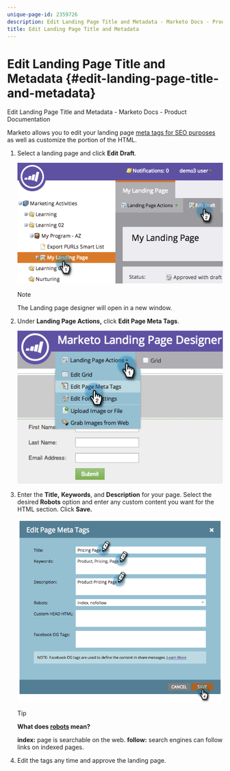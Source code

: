 ```yaml
---
unique-page-id: 2359726
description: Edit Landing Page Title and Metadata - Marketo Docs - Product Documentation
title: Edit Landing Page Title and Metadata
---
```


# Edit Landing Page Title and Metadata {#edit-landing-page-title-and-metadata}

Edit Landing Page Title and Metadata - Marketo Docs - Product Documentation

Marketo allows you to edit your landing page [meta tags for SEO purposes](http://www.w3schools.com/tags/tag_meta.asp) as well as customize the <head> portion of the HTML.

1. Select a landing page and click **Edit** **Draft**.

   ![](assets/image2014-9-17-11-3a39-3a21.png)

   >[!NOTE]
   >
   >The Landing page designer will open in a new window.

1. Under **Landing Page Actions,** click **Edit Page Meta Tags**.

   ![](assets/image2014-9-17-11-3a39-3a32.png)

1. Enter the **Title,** **Keywords**, and **Description** for your page. Select the desired **Robots** option and enter any custom content you want for the HTML <head> section. Click **Save.**

   ![](assets/image2014-9-17-11-3a39-3a50.png)

   >[!TIP]
   >
   >**What does [robots](http://www.robotstxt.org/meta.html) mean?**
   >
   >
   >**index:** page is searchable on the web. **follow:** search engines can follow links on indexed pages.

1. Edit the tags any time and approve the landing page.

